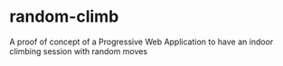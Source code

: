 # random-climb
A proof of concept of a Progressive Web Application to have an indoor climbing session with random moves
